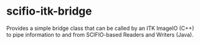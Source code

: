scifio-itk-bridge
=================

Provides a simple bridge class that can be called by an ITK ImageIO (C++) to pipe information to and from SCIFIO-based Readers and Writers (Java).
